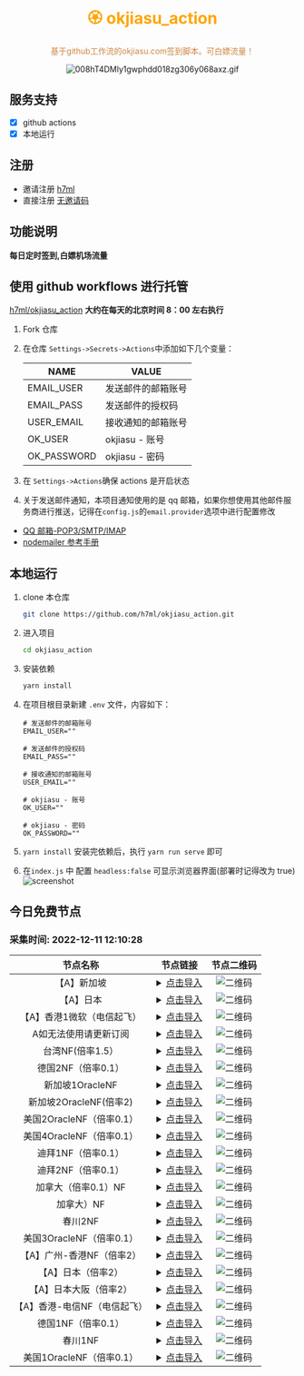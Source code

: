 <h1 align="center" >
<font color=orange>🏵️ okjiasu_action</font>
</h1>

<p align="center">
<font color=Peru>基于github工作流的okjiasu.com签到脚本。可白嫖流量！</font>

</p>

<div align="center">

![008hT4DMly1gwphdd018zg306y068axz.gif](https://p3-passport.byteimg.com/img/user-avatar/82ba4927bd1b67655c30daf0a25d4c16~180x180.awebp)

</div>

## 服务支持

- [x] github actions
- [x] 本地运行

## 注册

- 邀请注册 [h7ml](https://o.okjiasu.com/auth/register?code=AyLB)
- 直接注册 [无邀请码](https://okjiasu.com/auth/register)

## 功能说明

**每日定时签到,白嫖机场流量**

## 使用 github workflows 进行托管

[h7ml/okjiasu_action](https://github.com/h7ml/okjiasu_action.git)
**大约在每天的北京时间 8：00 左右执行**

1. Fork 仓库

2. 在仓库 `Settings->Secrets->Actions`中添加如下几个变量：

   | NAME        | VALUE              |
   | ----------- | ------------------ |
   | EMAIL_USER  | 发送邮件的邮箱账号 |
   | EMAIL_PASS  | 发送邮件的授权码   |
   | USER_EMAIL  | 接收通知的邮箱账号 |
   | OK_USER     | okjiasu - 账号     |
   | OK_PASSWORD | okjiasu - 密码     |

3. 在 `Settings->Actions`确保 actions 是开启状态

4. 关于发送邮件通知，本项目通知使用的是 qq 邮箱，如果你想使用其他邮件服务商进行推送，记得在`config.js`的`email.provider`选项中进行配置修改

- [QQ 邮箱-POP3/SMTP/IMAP](hhttps://service.mail.qq.com/cgi-bin/help?id=28&no=167&subtype=1)
- [nodemailer 参考手册](https://www.npmjs.com/package/nodemailer)

## 本地运行

1. clone 本仓库
   ```bash
   git clone https://github.com/h7ml/okjiasu_action.git
   ```
2. 进入项目

   ```bash
   cd okjiasu_action
   ```

3. 安装依赖

   ```bash
   yarn install
   ```

4. 在项目根目录新建 `.env` 文件，内容如下：

   ```
   # 发送邮件的邮箱账号
   EMAIL_USER=""

   # 发送邮件的授权码
   EMAIL_PASS=""

   # 接收通知的邮箱账号
   USER_EMAIL=""

   # okjiasu - 账号
   OK_USER=""

   # okjiasu - 密码
   OK_PASSWORD=""
   ```

5. `yarn install` 安装完依赖后，执行 `yarn run serve` 即可

6. 在`index.js` 中 配置 `headless:false` 可显示浏览器界面(部署时记得改为 true) ![screenshot](./package/okjiasu/screenshot.gif)
</div>

## 今日免费节点
### 采集时间: 2022-12-11 12:10:28 
| 节点名称 | 节点链接 | 节点二维码 |
| :---: | :---: | :---: |
| 【A】新加坡 | <details><summary><a href="vmess://eyJob3N0IjoiIiwicGF0aCI6IiIsInRscyI6IiIsInZlcmlmeV9jZXJ0Ijp0cnVlLCJhZGQiOiJhZTIuc3VyZmh1Yi5uZXQiLCJwb3J0IjozNzUyMCwiYWlkIjoxLCJuZXQiOiJ0Y3AiLCJoZWFkZXJUeXBlIjoibm9uZSIsInNlcnZpY2VuYW1lIjoiIiwiZW5hYmxlX3h0bHMiOiIiLCJmbG93IjoieHRscy1ycHJ4LWRpcmVjdCIsInZ0eXBlIjoidm1lc3M6Ly8iLCJzbmkiOiIiLCJ2IjoiMiIsInR5cGUiOiJ2bWVzcyIsInBzIjoi6L+q5oucIDIgfE5G77yI5YCN546HMC4x77yJIiwicmVtYXJrIjoi6L+q5oucIDIgfE5G77yI5YCN546HMC4x77yJIiwiaWQiOiJmZmUyNDc1OS1mZDQxLTMzNGMtOTJhNC04OWZjYzQ3ZWY0OTMiLCJjbGFzcyI6MH0=" title="【A】新加坡">点击导入</a></summary>vmess://eyJob3N0IjoiIiwicGF0aCI6IiIsInRscyI6IiIsInZlcmlmeV9jZXJ0Ijp0cnVlLCJhZGQiOiJhZTIuc3VyZmh1Yi5uZXQiLCJwb3J0IjozNzUyMCwiYWlkIjoxLCJuZXQiOiJ0Y3AiLCJoZWFkZXJUeXBlIjoibm9uZSIsInNlcnZpY2VuYW1lIjoiIiwiZW5hYmxlX3h0bHMiOiIiLCJmbG93IjoieHRscy1ycHJ4LWRpcmVjdCIsInZ0eXBlIjoidm1lc3M6Ly8iLCJzbmkiOiIiLCJ2IjoiMiIsInR5cGUiOiJ2bWVzcyIsInBzIjoi6L+q5oucIDIgfE5G77yI5YCN546HMC4x77yJIiwicmVtYXJrIjoi6L+q5oucIDIgfE5G77yI5YCN546HMC4x77yJIiwiaWQiOiJmZmUyNDc1OS1mZDQxLTMzNGMtOTJhNC04OWZjYzQ3ZWY0OTMiLCJjbGFzcyI6MH0=</details> | ![二维码](https://raw.iqiq.io/h7ml/okjiasu_action/main/package/okjiasu/free/2022-12-11/2022-12-11-12-09-38.png) |
| 【A】日本 | <details><summary><a href="vmess://eyJob3N0IjoiIiwicGF0aCI6IiIsInRscyI6IiIsInZlcmlmeV9jZXJ0Ijp0cnVlLCJhZGQiOiJhZTIuc3VyZmh1Yi5uZXQiLCJwb3J0IjozNzUyMCwiYWlkIjoxLCJuZXQiOiJ0Y3AiLCJoZWFkZXJUeXBlIjoibm9uZSIsInNlcnZpY2VuYW1lIjoiIiwiZW5hYmxlX3h0bHMiOiIiLCJmbG93IjoieHRscy1ycHJ4LWRpcmVjdCIsInZ0eXBlIjoidm1lc3M6Ly8iLCJzbmkiOiIiLCJ2IjoiMiIsInR5cGUiOiJ2bWVzcyIsInBzIjoi6L+q5oucIDIgfE5G77yI5YCN546HMC4x77yJIiwicmVtYXJrIjoi6L+q5oucIDIgfE5G77yI5YCN546HMC4x77yJIiwiaWQiOiJmZmUyNDc1OS1mZDQxLTMzNGMtOTJhNC04OWZjYzQ3ZWY0OTMiLCJjbGFzcyI6MH0=" title="【A】日本">点击导入</a></summary>vmess://eyJob3N0IjoiIiwicGF0aCI6IiIsInRscyI6IiIsInZlcmlmeV9jZXJ0Ijp0cnVlLCJhZGQiOiJhZTIuc3VyZmh1Yi5uZXQiLCJwb3J0IjozNzUyMCwiYWlkIjoxLCJuZXQiOiJ0Y3AiLCJoZWFkZXJUeXBlIjoibm9uZSIsInNlcnZpY2VuYW1lIjoiIiwiZW5hYmxlX3h0bHMiOiIiLCJmbG93IjoieHRscy1ycHJ4LWRpcmVjdCIsInZ0eXBlIjoidm1lc3M6Ly8iLCJzbmkiOiIiLCJ2IjoiMiIsInR5cGUiOiJ2bWVzcyIsInBzIjoi6L+q5oucIDIgfE5G77yI5YCN546HMC4x77yJIiwicmVtYXJrIjoi6L+q5oucIDIgfE5G77yI5YCN546HMC4x77yJIiwiaWQiOiJmZmUyNDc1OS1mZDQxLTMzNGMtOTJhNC04OWZjYzQ3ZWY0OTMiLCJjbGFzcyI6MH0=</details> | ![二维码](https://raw.iqiq.io/h7ml/okjiasu_action/main/package/okjiasu/free/2022-12-11/2022-12-11-12-09-39.png) |
| 【A】香港1微软（电信起飞） | <details><summary><a href="vmess://eyJob3N0IjoiIiwicGF0aCI6IiIsInRscyI6IiIsInZlcmlmeV9jZXJ0Ijp0cnVlLCJhZGQiOiJhZTIuc3VyZmh1Yi5uZXQiLCJwb3J0IjozNzUyMCwiYWlkIjoxLCJuZXQiOiJ0Y3AiLCJoZWFkZXJUeXBlIjoibm9uZSIsInNlcnZpY2VuYW1lIjoiIiwiZW5hYmxlX3h0bHMiOiIiLCJmbG93IjoieHRscy1ycHJ4LWRpcmVjdCIsInZ0eXBlIjoidm1lc3M6Ly8iLCJzbmkiOiIiLCJ2IjoiMiIsInR5cGUiOiJ2bWVzcyIsInBzIjoi6L+q5oucIDIgfE5G77yI5YCN546HMC4x77yJIiwicmVtYXJrIjoi6L+q5oucIDIgfE5G77yI5YCN546HMC4x77yJIiwiaWQiOiJmZmUyNDc1OS1mZDQxLTMzNGMtOTJhNC04OWZjYzQ3ZWY0OTMiLCJjbGFzcyI6MH0=" title="【A】香港1微软（电信起飞）">点击导入</a></summary>vmess://eyJob3N0IjoiIiwicGF0aCI6IiIsInRscyI6IiIsInZlcmlmeV9jZXJ0Ijp0cnVlLCJhZGQiOiJhZTIuc3VyZmh1Yi5uZXQiLCJwb3J0IjozNzUyMCwiYWlkIjoxLCJuZXQiOiJ0Y3AiLCJoZWFkZXJUeXBlIjoibm9uZSIsInNlcnZpY2VuYW1lIjoiIiwiZW5hYmxlX3h0bHMiOiIiLCJmbG93IjoieHRscy1ycHJ4LWRpcmVjdCIsInZ0eXBlIjoidm1lc3M6Ly8iLCJzbmkiOiIiLCJ2IjoiMiIsInR5cGUiOiJ2bWVzcyIsInBzIjoi6L+q5oucIDIgfE5G77yI5YCN546HMC4x77yJIiwicmVtYXJrIjoi6L+q5oucIDIgfE5G77yI5YCN546HMC4x77yJIiwiaWQiOiJmZmUyNDc1OS1mZDQxLTMzNGMtOTJhNC04OWZjYzQ3ZWY0OTMiLCJjbGFzcyI6MH0=</details> | ![二维码](https://raw.iqiq.io/h7ml/okjiasu_action/main/package/okjiasu/free/2022-12-11/2022-12-11-12-09-40.png) |
| A如无法使用请更新订阅 | <details><summary><a href="vmess://eyJob3N0IjoiIiwicGF0aCI6IiIsInRscyI6IiIsInZlcmlmeV9jZXJ0Ijp0cnVlLCJhZGQiOiJhZTIuc3VyZmh1Yi5uZXQiLCJwb3J0IjozNzUyMCwiYWlkIjoxLCJuZXQiOiJ0Y3AiLCJoZWFkZXJUeXBlIjoibm9uZSIsInNlcnZpY2VuYW1lIjoiIiwiZW5hYmxlX3h0bHMiOiIiLCJmbG93IjoieHRscy1ycHJ4LWRpcmVjdCIsInZ0eXBlIjoidm1lc3M6Ly8iLCJzbmkiOiIiLCJ2IjoiMiIsInR5cGUiOiJ2bWVzcyIsInBzIjoi6L+q5oucIDIgfE5G77yI5YCN546HMC4x77yJIiwicmVtYXJrIjoi6L+q5oucIDIgfE5G77yI5YCN546HMC4x77yJIiwiaWQiOiJmZmUyNDc1OS1mZDQxLTMzNGMtOTJhNC04OWZjYzQ3ZWY0OTMiLCJjbGFzcyI6MH0=" title="A如无法使用请更新订阅">点击导入</a></summary>vmess://eyJob3N0IjoiIiwicGF0aCI6IiIsInRscyI6IiIsInZlcmlmeV9jZXJ0Ijp0cnVlLCJhZGQiOiJhZTIuc3VyZmh1Yi5uZXQiLCJwb3J0IjozNzUyMCwiYWlkIjoxLCJuZXQiOiJ0Y3AiLCJoZWFkZXJUeXBlIjoibm9uZSIsInNlcnZpY2VuYW1lIjoiIiwiZW5hYmxlX3h0bHMiOiIiLCJmbG93IjoieHRscy1ycHJ4LWRpcmVjdCIsInZ0eXBlIjoidm1lc3M6Ly8iLCJzbmkiOiIiLCJ2IjoiMiIsInR5cGUiOiJ2bWVzcyIsInBzIjoi6L+q5oucIDIgfE5G77yI5YCN546HMC4x77yJIiwicmVtYXJrIjoi6L+q5oucIDIgfE5G77yI5YCN546HMC4x77yJIiwiaWQiOiJmZmUyNDc1OS1mZDQxLTMzNGMtOTJhNC04OWZjYzQ3ZWY0OTMiLCJjbGFzcyI6MH0=</details> | ![二维码](https://raw.iqiq.io/h7ml/okjiasu_action/main/package/okjiasu/free/2022-12-11/2022-12-11-12-09-42.png) |
| 台湾NF(倍率1.5） | <details><summary><a href="vmess://eyJob3N0IjoiIiwicGF0aCI6IiIsInRscyI6IiIsInZlcmlmeV9jZXJ0Ijp0cnVlLCJhZGQiOiJhZTIuc3VyZmh1Yi5uZXQiLCJwb3J0IjozNzUyMCwiYWlkIjoxLCJuZXQiOiJ0Y3AiLCJoZWFkZXJUeXBlIjoibm9uZSIsInNlcnZpY2VuYW1lIjoiIiwiZW5hYmxlX3h0bHMiOiIiLCJmbG93IjoieHRscy1ycHJ4LWRpcmVjdCIsInZ0eXBlIjoidm1lc3M6Ly8iLCJzbmkiOiIiLCJ2IjoiMiIsInR5cGUiOiJ2bWVzcyIsInBzIjoi6L+q5oucIDIgfE5G77yI5YCN546HMC4x77yJIiwicmVtYXJrIjoi6L+q5oucIDIgfE5G77yI5YCN546HMC4x77yJIiwiaWQiOiJmZmUyNDc1OS1mZDQxLTMzNGMtOTJhNC04OWZjYzQ3ZWY0OTMiLCJjbGFzcyI6MH0=" title="台湾NF(倍率1.5）">点击导入</a></summary>vmess://eyJob3N0IjoiIiwicGF0aCI6IiIsInRscyI6IiIsInZlcmlmeV9jZXJ0Ijp0cnVlLCJhZGQiOiJhZTIuc3VyZmh1Yi5uZXQiLCJwb3J0IjozNzUyMCwiYWlkIjoxLCJuZXQiOiJ0Y3AiLCJoZWFkZXJUeXBlIjoibm9uZSIsInNlcnZpY2VuYW1lIjoiIiwiZW5hYmxlX3h0bHMiOiIiLCJmbG93IjoieHRscy1ycHJ4LWRpcmVjdCIsInZ0eXBlIjoidm1lc3M6Ly8iLCJzbmkiOiIiLCJ2IjoiMiIsInR5cGUiOiJ2bWVzcyIsInBzIjoi6L+q5oucIDIgfE5G77yI5YCN546HMC4x77yJIiwicmVtYXJrIjoi6L+q5oucIDIgfE5G77yI5YCN546HMC4x77yJIiwiaWQiOiJmZmUyNDc1OS1mZDQxLTMzNGMtOTJhNC04OWZjYzQ3ZWY0OTMiLCJjbGFzcyI6MH0=</details> | ![二维码](https://raw.iqiq.io/h7ml/okjiasu_action/main/package/okjiasu/free/2022-12-11/2022-12-11-12-09-43.png) |
| 德国2NF（倍率0.1） | <details><summary><a href="vmess://eyJob3N0IjoiIiwicGF0aCI6IiIsInRscyI6IiIsInZlcmlmeV9jZXJ0Ijp0cnVlLCJhZGQiOiJhZTIuc3VyZmh1Yi5uZXQiLCJwb3J0IjozNzUyMCwiYWlkIjoxLCJuZXQiOiJ0Y3AiLCJoZWFkZXJUeXBlIjoibm9uZSIsInNlcnZpY2VuYW1lIjoiIiwiZW5hYmxlX3h0bHMiOiIiLCJmbG93IjoieHRscy1ycHJ4LWRpcmVjdCIsInZ0eXBlIjoidm1lc3M6Ly8iLCJzbmkiOiIiLCJ2IjoiMiIsInR5cGUiOiJ2bWVzcyIsInBzIjoi6L+q5oucIDIgfE5G77yI5YCN546HMC4x77yJIiwicmVtYXJrIjoi6L+q5oucIDIgfE5G77yI5YCN546HMC4x77yJIiwiaWQiOiJmZmUyNDc1OS1mZDQxLTMzNGMtOTJhNC04OWZjYzQ3ZWY0OTMiLCJjbGFzcyI6MH0=" title="德国2NF（倍率0.1）">点击导入</a></summary>vmess://eyJob3N0IjoiIiwicGF0aCI6IiIsInRscyI6IiIsInZlcmlmeV9jZXJ0Ijp0cnVlLCJhZGQiOiJhZTIuc3VyZmh1Yi5uZXQiLCJwb3J0IjozNzUyMCwiYWlkIjoxLCJuZXQiOiJ0Y3AiLCJoZWFkZXJUeXBlIjoibm9uZSIsInNlcnZpY2VuYW1lIjoiIiwiZW5hYmxlX3h0bHMiOiIiLCJmbG93IjoieHRscy1ycHJ4LWRpcmVjdCIsInZ0eXBlIjoidm1lc3M6Ly8iLCJzbmkiOiIiLCJ2IjoiMiIsInR5cGUiOiJ2bWVzcyIsInBzIjoi6L+q5oucIDIgfE5G77yI5YCN546HMC4x77yJIiwicmVtYXJrIjoi6L+q5oucIDIgfE5G77yI5YCN546HMC4x77yJIiwiaWQiOiJmZmUyNDc1OS1mZDQxLTMzNGMtOTJhNC04OWZjYzQ3ZWY0OTMiLCJjbGFzcyI6MH0=</details> | ![二维码](https://raw.iqiq.io/h7ml/okjiasu_action/main/package/okjiasu/free/2022-12-11/2022-12-11-12-09-44.png) |
| 新加坡1OracleNF | <details><summary><a href="vmess://eyJob3N0IjoiIiwicGF0aCI6IiIsInRscyI6IiIsInZlcmlmeV9jZXJ0Ijp0cnVlLCJhZGQiOiJhZTIuc3VyZmh1Yi5uZXQiLCJwb3J0IjozNzUyMCwiYWlkIjoxLCJuZXQiOiJ0Y3AiLCJoZWFkZXJUeXBlIjoibm9uZSIsInNlcnZpY2VuYW1lIjoiIiwiZW5hYmxlX3h0bHMiOiIiLCJmbG93IjoieHRscy1ycHJ4LWRpcmVjdCIsInZ0eXBlIjoidm1lc3M6Ly8iLCJzbmkiOiIiLCJ2IjoiMiIsInR5cGUiOiJ2bWVzcyIsInBzIjoi6L+q5oucIDIgfE5G77yI5YCN546HMC4x77yJIiwicmVtYXJrIjoi6L+q5oucIDIgfE5G77yI5YCN546HMC4x77yJIiwiaWQiOiJmZmUyNDc1OS1mZDQxLTMzNGMtOTJhNC04OWZjYzQ3ZWY0OTMiLCJjbGFzcyI6MH0=" title="新加坡1OracleNF">点击导入</a></summary>vmess://eyJob3N0IjoiIiwicGF0aCI6IiIsInRscyI6IiIsInZlcmlmeV9jZXJ0Ijp0cnVlLCJhZGQiOiJhZTIuc3VyZmh1Yi5uZXQiLCJwb3J0IjozNzUyMCwiYWlkIjoxLCJuZXQiOiJ0Y3AiLCJoZWFkZXJUeXBlIjoibm9uZSIsInNlcnZpY2VuYW1lIjoiIiwiZW5hYmxlX3h0bHMiOiIiLCJmbG93IjoieHRscy1ycHJ4LWRpcmVjdCIsInZ0eXBlIjoidm1lc3M6Ly8iLCJzbmkiOiIiLCJ2IjoiMiIsInR5cGUiOiJ2bWVzcyIsInBzIjoi6L+q5oucIDIgfE5G77yI5YCN546HMC4x77yJIiwicmVtYXJrIjoi6L+q5oucIDIgfE5G77yI5YCN546HMC4x77yJIiwiaWQiOiJmZmUyNDc1OS1mZDQxLTMzNGMtOTJhNC04OWZjYzQ3ZWY0OTMiLCJjbGFzcyI6MH0=</details> | ![二维码](https://raw.iqiq.io/h7ml/okjiasu_action/main/package/okjiasu/free/2022-12-11/2022-12-11-12-09-45.png) |
| 新加坡2OracleNF(倍率2) | <details><summary><a href="vmess://eyJob3N0IjoiIiwicGF0aCI6IiIsInRscyI6IiIsInZlcmlmeV9jZXJ0Ijp0cnVlLCJhZGQiOiJhZTIuc3VyZmh1Yi5uZXQiLCJwb3J0IjozNzUyMCwiYWlkIjoxLCJuZXQiOiJ0Y3AiLCJoZWFkZXJUeXBlIjoibm9uZSIsInNlcnZpY2VuYW1lIjoiIiwiZW5hYmxlX3h0bHMiOiIiLCJmbG93IjoieHRscy1ycHJ4LWRpcmVjdCIsInZ0eXBlIjoidm1lc3M6Ly8iLCJzbmkiOiIiLCJ2IjoiMiIsInR5cGUiOiJ2bWVzcyIsInBzIjoi6L+q5oucIDIgfE5G77yI5YCN546HMC4x77yJIiwicmVtYXJrIjoi6L+q5oucIDIgfE5G77yI5YCN546HMC4x77yJIiwiaWQiOiJmZmUyNDc1OS1mZDQxLTMzNGMtOTJhNC04OWZjYzQ3ZWY0OTMiLCJjbGFzcyI6MH0=" title="新加坡2OracleNF(倍率2)">点击导入</a></summary>vmess://eyJob3N0IjoiIiwicGF0aCI6IiIsInRscyI6IiIsInZlcmlmeV9jZXJ0Ijp0cnVlLCJhZGQiOiJhZTIuc3VyZmh1Yi5uZXQiLCJwb3J0IjozNzUyMCwiYWlkIjoxLCJuZXQiOiJ0Y3AiLCJoZWFkZXJUeXBlIjoibm9uZSIsInNlcnZpY2VuYW1lIjoiIiwiZW5hYmxlX3h0bHMiOiIiLCJmbG93IjoieHRscy1ycHJ4LWRpcmVjdCIsInZ0eXBlIjoidm1lc3M6Ly8iLCJzbmkiOiIiLCJ2IjoiMiIsInR5cGUiOiJ2bWVzcyIsInBzIjoi6L+q5oucIDIgfE5G77yI5YCN546HMC4x77yJIiwicmVtYXJrIjoi6L+q5oucIDIgfE5G77yI5YCN546HMC4x77yJIiwiaWQiOiJmZmUyNDc1OS1mZDQxLTMzNGMtOTJhNC04OWZjYzQ3ZWY0OTMiLCJjbGFzcyI6MH0=</details> | ![二维码](https://raw.iqiq.io/h7ml/okjiasu_action/main/package/okjiasu/free/2022-12-11/2022-12-11-12-09-47.png) |
| 美国2OracleNF（倍率0.1） | <details><summary><a href="vmess://eyJob3N0IjoiIiwicGF0aCI6IiIsInRscyI6IiIsInZlcmlmeV9jZXJ0Ijp0cnVlLCJhZGQiOiJhZTIuc3VyZmh1Yi5uZXQiLCJwb3J0IjozNzUyMCwiYWlkIjoxLCJuZXQiOiJ0Y3AiLCJoZWFkZXJUeXBlIjoibm9uZSIsInNlcnZpY2VuYW1lIjoiIiwiZW5hYmxlX3h0bHMiOiIiLCJmbG93IjoieHRscy1ycHJ4LWRpcmVjdCIsInZ0eXBlIjoidm1lc3M6Ly8iLCJzbmkiOiIiLCJ2IjoiMiIsInR5cGUiOiJ2bWVzcyIsInBzIjoi6L+q5oucIDIgfE5G77yI5YCN546HMC4x77yJIiwicmVtYXJrIjoi6L+q5oucIDIgfE5G77yI5YCN546HMC4x77yJIiwiaWQiOiJmZmUyNDc1OS1mZDQxLTMzNGMtOTJhNC04OWZjYzQ3ZWY0OTMiLCJjbGFzcyI6MH0=" title="美国2OracleNF（倍率0.1）">点击导入</a></summary>vmess://eyJob3N0IjoiIiwicGF0aCI6IiIsInRscyI6IiIsInZlcmlmeV9jZXJ0Ijp0cnVlLCJhZGQiOiJhZTIuc3VyZmh1Yi5uZXQiLCJwb3J0IjozNzUyMCwiYWlkIjoxLCJuZXQiOiJ0Y3AiLCJoZWFkZXJUeXBlIjoibm9uZSIsInNlcnZpY2VuYW1lIjoiIiwiZW5hYmxlX3h0bHMiOiIiLCJmbG93IjoieHRscy1ycHJ4LWRpcmVjdCIsInZ0eXBlIjoidm1lc3M6Ly8iLCJzbmkiOiIiLCJ2IjoiMiIsInR5cGUiOiJ2bWVzcyIsInBzIjoi6L+q5oucIDIgfE5G77yI5YCN546HMC4x77yJIiwicmVtYXJrIjoi6L+q5oucIDIgfE5G77yI5YCN546HMC4x77yJIiwiaWQiOiJmZmUyNDc1OS1mZDQxLTMzNGMtOTJhNC04OWZjYzQ3ZWY0OTMiLCJjbGFzcyI6MH0=</details> | ![二维码](https://raw.iqiq.io/h7ml/okjiasu_action/main/package/okjiasu/free/2022-12-11/2022-12-11-12-09-48.png) |
| 美国4OracleNF（倍率0.1） | <details><summary><a href="vmess://eyJob3N0IjoiIiwicGF0aCI6IiIsInRscyI6IiIsInZlcmlmeV9jZXJ0Ijp0cnVlLCJhZGQiOiJhZTIuc3VyZmh1Yi5uZXQiLCJwb3J0IjozNzUyMCwiYWlkIjoxLCJuZXQiOiJ0Y3AiLCJoZWFkZXJUeXBlIjoibm9uZSIsInNlcnZpY2VuYW1lIjoiIiwiZW5hYmxlX3h0bHMiOiIiLCJmbG93IjoieHRscy1ycHJ4LWRpcmVjdCIsInZ0eXBlIjoidm1lc3M6Ly8iLCJzbmkiOiIiLCJ2IjoiMiIsInR5cGUiOiJ2bWVzcyIsInBzIjoi6L+q5oucIDIgfE5G77yI5YCN546HMC4x77yJIiwicmVtYXJrIjoi6L+q5oucIDIgfE5G77yI5YCN546HMC4x77yJIiwiaWQiOiJmZmUyNDc1OS1mZDQxLTMzNGMtOTJhNC04OWZjYzQ3ZWY0OTMiLCJjbGFzcyI6MH0=" title="美国4OracleNF（倍率0.1）">点击导入</a></summary>vmess://eyJob3N0IjoiIiwicGF0aCI6IiIsInRscyI6IiIsInZlcmlmeV9jZXJ0Ijp0cnVlLCJhZGQiOiJhZTIuc3VyZmh1Yi5uZXQiLCJwb3J0IjozNzUyMCwiYWlkIjoxLCJuZXQiOiJ0Y3AiLCJoZWFkZXJUeXBlIjoibm9uZSIsInNlcnZpY2VuYW1lIjoiIiwiZW5hYmxlX3h0bHMiOiIiLCJmbG93IjoieHRscy1ycHJ4LWRpcmVjdCIsInZ0eXBlIjoidm1lc3M6Ly8iLCJzbmkiOiIiLCJ2IjoiMiIsInR5cGUiOiJ2bWVzcyIsInBzIjoi6L+q5oucIDIgfE5G77yI5YCN546HMC4x77yJIiwicmVtYXJrIjoi6L+q5oucIDIgfE5G77yI5YCN546HMC4x77yJIiwiaWQiOiJmZmUyNDc1OS1mZDQxLTMzNGMtOTJhNC04OWZjYzQ3ZWY0OTMiLCJjbGFzcyI6MH0=</details> | ![二维码](https://raw.iqiq.io/h7ml/okjiasu_action/main/package/okjiasu/free/2022-12-11/2022-12-11-12-09-49.png) |
| 迪拜1NF（倍率0.1） | <details><summary><a href="vmess://eyJob3N0IjoiIiwicGF0aCI6IiIsInRscyI6IiIsInZlcmlmeV9jZXJ0Ijp0cnVlLCJhZGQiOiJhZTIuc3VyZmh1Yi5uZXQiLCJwb3J0IjozNzUyMCwiYWlkIjoxLCJuZXQiOiJ0Y3AiLCJoZWFkZXJUeXBlIjoibm9uZSIsInNlcnZpY2VuYW1lIjoiIiwiZW5hYmxlX3h0bHMiOiIiLCJmbG93IjoieHRscy1ycHJ4LWRpcmVjdCIsInZ0eXBlIjoidm1lc3M6Ly8iLCJzbmkiOiIiLCJ2IjoiMiIsInR5cGUiOiJ2bWVzcyIsInBzIjoi6L+q5oucIDIgfE5G77yI5YCN546HMC4x77yJIiwicmVtYXJrIjoi6L+q5oucIDIgfE5G77yI5YCN546HMC4x77yJIiwiaWQiOiJmZmUyNDc1OS1mZDQxLTMzNGMtOTJhNC04OWZjYzQ3ZWY0OTMiLCJjbGFzcyI6MH0=" title="迪拜1NF（倍率0.1）">点击导入</a></summary>vmess://eyJob3N0IjoiIiwicGF0aCI6IiIsInRscyI6IiIsInZlcmlmeV9jZXJ0Ijp0cnVlLCJhZGQiOiJhZTIuc3VyZmh1Yi5uZXQiLCJwb3J0IjozNzUyMCwiYWlkIjoxLCJuZXQiOiJ0Y3AiLCJoZWFkZXJUeXBlIjoibm9uZSIsInNlcnZpY2VuYW1lIjoiIiwiZW5hYmxlX3h0bHMiOiIiLCJmbG93IjoieHRscy1ycHJ4LWRpcmVjdCIsInZ0eXBlIjoidm1lc3M6Ly8iLCJzbmkiOiIiLCJ2IjoiMiIsInR5cGUiOiJ2bWVzcyIsInBzIjoi6L+q5oucIDIgfE5G77yI5YCN546HMC4x77yJIiwicmVtYXJrIjoi6L+q5oucIDIgfE5G77yI5YCN546HMC4x77yJIiwiaWQiOiJmZmUyNDc1OS1mZDQxLTMzNGMtOTJhNC04OWZjYzQ3ZWY0OTMiLCJjbGFzcyI6MH0=</details> | ![二维码](https://raw.iqiq.io/h7ml/okjiasu_action/main/package/okjiasu/free/2022-12-11/2022-12-11-12-09-50.png) |
| 迪拜2NF（倍率0.1） | <details><summary><a href="vmess://eyJob3N0IjoiIiwicGF0aCI6IiIsInRscyI6IiIsInZlcmlmeV9jZXJ0Ijp0cnVlLCJhZGQiOiJhZTIuc3VyZmh1Yi5uZXQiLCJwb3J0IjozNzUyMCwiYWlkIjoxLCJuZXQiOiJ0Y3AiLCJoZWFkZXJUeXBlIjoibm9uZSIsInNlcnZpY2VuYW1lIjoiIiwiZW5hYmxlX3h0bHMiOiIiLCJmbG93IjoieHRscy1ycHJ4LWRpcmVjdCIsInZ0eXBlIjoidm1lc3M6Ly8iLCJzbmkiOiIiLCJ2IjoiMiIsInR5cGUiOiJ2bWVzcyIsInBzIjoi6L+q5oucIDIgfE5G77yI5YCN546HMC4x77yJIiwicmVtYXJrIjoi6L+q5oucIDIgfE5G77yI5YCN546HMC4x77yJIiwiaWQiOiJmZmUyNDc1OS1mZDQxLTMzNGMtOTJhNC04OWZjYzQ3ZWY0OTMiLCJjbGFzcyI6MH0=" title="迪拜2NF（倍率0.1）">点击导入</a></summary>vmess://eyJob3N0IjoiIiwicGF0aCI6IiIsInRscyI6IiIsInZlcmlmeV9jZXJ0Ijp0cnVlLCJhZGQiOiJhZTIuc3VyZmh1Yi5uZXQiLCJwb3J0IjozNzUyMCwiYWlkIjoxLCJuZXQiOiJ0Y3AiLCJoZWFkZXJUeXBlIjoibm9uZSIsInNlcnZpY2VuYW1lIjoiIiwiZW5hYmxlX3h0bHMiOiIiLCJmbG93IjoieHRscy1ycHJ4LWRpcmVjdCIsInZ0eXBlIjoidm1lc3M6Ly8iLCJzbmkiOiIiLCJ2IjoiMiIsInR5cGUiOiJ2bWVzcyIsInBzIjoi6L+q5oucIDIgfE5G77yI5YCN546HMC4x77yJIiwicmVtYXJrIjoi6L+q5oucIDIgfE5G77yI5YCN546HMC4x77yJIiwiaWQiOiJmZmUyNDc1OS1mZDQxLTMzNGMtOTJhNC04OWZjYzQ3ZWY0OTMiLCJjbGFzcyI6MH0=</details> | ![二维码](https://raw.iqiq.io/h7ml/okjiasu_action/main/package/okjiasu/free/2022-12-11/2022-12-11-12-09-51.png) |
| 加拿大（倍率0.1）NF | <details><summary><a href="vmess://eyJob3N0IjoiIiwicGF0aCI6IiIsInRscyI6IiIsInZlcmlmeV9jZXJ0Ijp0cnVlLCJhZGQiOiJhZTIuc3VyZmh1Yi5uZXQiLCJwb3J0IjozNzUyMCwiYWlkIjoxLCJuZXQiOiJ0Y3AiLCJoZWFkZXJUeXBlIjoibm9uZSIsInNlcnZpY2VuYW1lIjoiIiwiZW5hYmxlX3h0bHMiOiIiLCJmbG93IjoieHRscy1ycHJ4LWRpcmVjdCIsInZ0eXBlIjoidm1lc3M6Ly8iLCJzbmkiOiIiLCJ2IjoiMiIsInR5cGUiOiJ2bWVzcyIsInBzIjoi6L+q5oucIDIgfE5G77yI5YCN546HMC4x77yJIiwicmVtYXJrIjoi6L+q5oucIDIgfE5G77yI5YCN546HMC4x77yJIiwiaWQiOiJmZmUyNDc1OS1mZDQxLTMzNGMtOTJhNC04OWZjYzQ3ZWY0OTMiLCJjbGFzcyI6MH0=" title="加拿大（倍率0.1）NF">点击导入</a></summary>vmess://eyJob3N0IjoiIiwicGF0aCI6IiIsInRscyI6IiIsInZlcmlmeV9jZXJ0Ijp0cnVlLCJhZGQiOiJhZTIuc3VyZmh1Yi5uZXQiLCJwb3J0IjozNzUyMCwiYWlkIjoxLCJuZXQiOiJ0Y3AiLCJoZWFkZXJUeXBlIjoibm9uZSIsInNlcnZpY2VuYW1lIjoiIiwiZW5hYmxlX3h0bHMiOiIiLCJmbG93IjoieHRscy1ycHJ4LWRpcmVjdCIsInZ0eXBlIjoidm1lc3M6Ly8iLCJzbmkiOiIiLCJ2IjoiMiIsInR5cGUiOiJ2bWVzcyIsInBzIjoi6L+q5oucIDIgfE5G77yI5YCN546HMC4x77yJIiwicmVtYXJrIjoi6L+q5oucIDIgfE5G77yI5YCN546HMC4x77yJIiwiaWQiOiJmZmUyNDc1OS1mZDQxLTMzNGMtOTJhNC04OWZjYzQ3ZWY0OTMiLCJjbGFzcyI6MH0=</details> | ![二维码](https://raw.iqiq.io/h7ml/okjiasu_action/main/package/okjiasu/free/2022-12-11/2022-12-11-12-09-52.png) |
| 加拿大）NF | <details><summary><a href="vmess://eyJob3N0IjoiIiwicGF0aCI6IiIsInRscyI6IiIsInZlcmlmeV9jZXJ0Ijp0cnVlLCJhZGQiOiJhZTIuc3VyZmh1Yi5uZXQiLCJwb3J0IjozNzUyMCwiYWlkIjoxLCJuZXQiOiJ0Y3AiLCJoZWFkZXJUeXBlIjoibm9uZSIsInNlcnZpY2VuYW1lIjoiIiwiZW5hYmxlX3h0bHMiOiIiLCJmbG93IjoieHRscy1ycHJ4LWRpcmVjdCIsInZ0eXBlIjoidm1lc3M6Ly8iLCJzbmkiOiIiLCJ2IjoiMiIsInR5cGUiOiJ2bWVzcyIsInBzIjoi6L+q5oucIDIgfE5G77yI5YCN546HMC4x77yJIiwicmVtYXJrIjoi6L+q5oucIDIgfE5G77yI5YCN546HMC4x77yJIiwiaWQiOiJmZmUyNDc1OS1mZDQxLTMzNGMtOTJhNC04OWZjYzQ3ZWY0OTMiLCJjbGFzcyI6MH0=" title="加拿大）NF">点击导入</a></summary>vmess://eyJob3N0IjoiIiwicGF0aCI6IiIsInRscyI6IiIsInZlcmlmeV9jZXJ0Ijp0cnVlLCJhZGQiOiJhZTIuc3VyZmh1Yi5uZXQiLCJwb3J0IjozNzUyMCwiYWlkIjoxLCJuZXQiOiJ0Y3AiLCJoZWFkZXJUeXBlIjoibm9uZSIsInNlcnZpY2VuYW1lIjoiIiwiZW5hYmxlX3h0bHMiOiIiLCJmbG93IjoieHRscy1ycHJ4LWRpcmVjdCIsInZ0eXBlIjoidm1lc3M6Ly8iLCJzbmkiOiIiLCJ2IjoiMiIsInR5cGUiOiJ2bWVzcyIsInBzIjoi6L+q5oucIDIgfE5G77yI5YCN546HMC4x77yJIiwicmVtYXJrIjoi6L+q5oucIDIgfE5G77yI5YCN546HMC4x77yJIiwiaWQiOiJmZmUyNDc1OS1mZDQxLTMzNGMtOTJhNC04OWZjYzQ3ZWY0OTMiLCJjbGFzcyI6MH0=</details> | ![二维码](https://raw.iqiq.io/h7ml/okjiasu_action/main/package/okjiasu/free/2022-12-11/2022-12-11-12-09-54.png) |
| 春川2NF | <details><summary><a href="vmess://eyJob3N0IjoiIiwicGF0aCI6IiIsInRscyI6IiIsInZlcmlmeV9jZXJ0Ijp0cnVlLCJhZGQiOiJhZTIuc3VyZmh1Yi5uZXQiLCJwb3J0IjozNzUyMCwiYWlkIjoxLCJuZXQiOiJ0Y3AiLCJoZWFkZXJUeXBlIjoibm9uZSIsInNlcnZpY2VuYW1lIjoiIiwiZW5hYmxlX3h0bHMiOiIiLCJmbG93IjoieHRscy1ycHJ4LWRpcmVjdCIsInZ0eXBlIjoidm1lc3M6Ly8iLCJzbmkiOiIiLCJ2IjoiMiIsInR5cGUiOiJ2bWVzcyIsInBzIjoi6L+q5oucIDIgfE5G77yI5YCN546HMC4x77yJIiwicmVtYXJrIjoi6L+q5oucIDIgfE5G77yI5YCN546HMC4x77yJIiwiaWQiOiJmZmUyNDc1OS1mZDQxLTMzNGMtOTJhNC04OWZjYzQ3ZWY0OTMiLCJjbGFzcyI6MH0=" title="春川2NF">点击导入</a></summary>vmess://eyJob3N0IjoiIiwicGF0aCI6IiIsInRscyI6IiIsInZlcmlmeV9jZXJ0Ijp0cnVlLCJhZGQiOiJhZTIuc3VyZmh1Yi5uZXQiLCJwb3J0IjozNzUyMCwiYWlkIjoxLCJuZXQiOiJ0Y3AiLCJoZWFkZXJUeXBlIjoibm9uZSIsInNlcnZpY2VuYW1lIjoiIiwiZW5hYmxlX3h0bHMiOiIiLCJmbG93IjoieHRscy1ycHJ4LWRpcmVjdCIsInZ0eXBlIjoidm1lc3M6Ly8iLCJzbmkiOiIiLCJ2IjoiMiIsInR5cGUiOiJ2bWVzcyIsInBzIjoi6L+q5oucIDIgfE5G77yI5YCN546HMC4x77yJIiwicmVtYXJrIjoi6L+q5oucIDIgfE5G77yI5YCN546HMC4x77yJIiwiaWQiOiJmZmUyNDc1OS1mZDQxLTMzNGMtOTJhNC04OWZjYzQ3ZWY0OTMiLCJjbGFzcyI6MH0=</details> | ![二维码](https://raw.iqiq.io/h7ml/okjiasu_action/main/package/okjiasu/free/2022-12-11/2022-12-11-12-09-55.png) |
| 美国3OracleNF（倍率0.1） | <details><summary><a href="vmess://eyJob3N0IjoiIiwicGF0aCI6IiIsInRscyI6IiIsInZlcmlmeV9jZXJ0Ijp0cnVlLCJhZGQiOiJhZTIuc3VyZmh1Yi5uZXQiLCJwb3J0IjozNzUyMCwiYWlkIjoxLCJuZXQiOiJ0Y3AiLCJoZWFkZXJUeXBlIjoibm9uZSIsInNlcnZpY2VuYW1lIjoiIiwiZW5hYmxlX3h0bHMiOiIiLCJmbG93IjoieHRscy1ycHJ4LWRpcmVjdCIsInZ0eXBlIjoidm1lc3M6Ly8iLCJzbmkiOiIiLCJ2IjoiMiIsInR5cGUiOiJ2bWVzcyIsInBzIjoi6L+q5oucIDIgfE5G77yI5YCN546HMC4x77yJIiwicmVtYXJrIjoi6L+q5oucIDIgfE5G77yI5YCN546HMC4x77yJIiwiaWQiOiJmZmUyNDc1OS1mZDQxLTMzNGMtOTJhNC04OWZjYzQ3ZWY0OTMiLCJjbGFzcyI6MH0=" title="美国3OracleNF（倍率0.1）">点击导入</a></summary>vmess://eyJob3N0IjoiIiwicGF0aCI6IiIsInRscyI6IiIsInZlcmlmeV9jZXJ0Ijp0cnVlLCJhZGQiOiJhZTIuc3VyZmh1Yi5uZXQiLCJwb3J0IjozNzUyMCwiYWlkIjoxLCJuZXQiOiJ0Y3AiLCJoZWFkZXJUeXBlIjoibm9uZSIsInNlcnZpY2VuYW1lIjoiIiwiZW5hYmxlX3h0bHMiOiIiLCJmbG93IjoieHRscy1ycHJ4LWRpcmVjdCIsInZ0eXBlIjoidm1lc3M6Ly8iLCJzbmkiOiIiLCJ2IjoiMiIsInR5cGUiOiJ2bWVzcyIsInBzIjoi6L+q5oucIDIgfE5G77yI5YCN546HMC4x77yJIiwicmVtYXJrIjoi6L+q5oucIDIgfE5G77yI5YCN546HMC4x77yJIiwiaWQiOiJmZmUyNDc1OS1mZDQxLTMzNGMtOTJhNC04OWZjYzQ3ZWY0OTMiLCJjbGFzcyI6MH0=</details> | ![二维码](https://raw.iqiq.io/h7ml/okjiasu_action/main/package/okjiasu/free/2022-12-11/2022-12-11-12-09-56.png) |
| 【A】广州-香港NF（倍率2） | <details><summary><a href="vmess://eyJob3N0IjoiIiwicGF0aCI6IiIsInRscyI6IiIsInZlcmlmeV9jZXJ0Ijp0cnVlLCJhZGQiOiJhZTIuc3VyZmh1Yi5uZXQiLCJwb3J0IjozNzUyMCwiYWlkIjoxLCJuZXQiOiJ0Y3AiLCJoZWFkZXJUeXBlIjoibm9uZSIsInNlcnZpY2VuYW1lIjoiIiwiZW5hYmxlX3h0bHMiOiIiLCJmbG93IjoieHRscy1ycHJ4LWRpcmVjdCIsInZ0eXBlIjoidm1lc3M6Ly8iLCJzbmkiOiIiLCJ2IjoiMiIsInR5cGUiOiJ2bWVzcyIsInBzIjoi6L+q5oucIDIgfE5G77yI5YCN546HMC4x77yJIiwicmVtYXJrIjoi6L+q5oucIDIgfE5G77yI5YCN546HMC4x77yJIiwiaWQiOiJmZmUyNDc1OS1mZDQxLTMzNGMtOTJhNC04OWZjYzQ3ZWY0OTMiLCJjbGFzcyI6MH0=" title="【A】广州-香港NF（倍率2）">点击导入</a></summary>vmess://eyJob3N0IjoiIiwicGF0aCI6IiIsInRscyI6IiIsInZlcmlmeV9jZXJ0Ijp0cnVlLCJhZGQiOiJhZTIuc3VyZmh1Yi5uZXQiLCJwb3J0IjozNzUyMCwiYWlkIjoxLCJuZXQiOiJ0Y3AiLCJoZWFkZXJUeXBlIjoibm9uZSIsInNlcnZpY2VuYW1lIjoiIiwiZW5hYmxlX3h0bHMiOiIiLCJmbG93IjoieHRscy1ycHJ4LWRpcmVjdCIsInZ0eXBlIjoidm1lc3M6Ly8iLCJzbmkiOiIiLCJ2IjoiMiIsInR5cGUiOiJ2bWVzcyIsInBzIjoi6L+q5oucIDIgfE5G77yI5YCN546HMC4x77yJIiwicmVtYXJrIjoi6L+q5oucIDIgfE5G77yI5YCN546HMC4x77yJIiwiaWQiOiJmZmUyNDc1OS1mZDQxLTMzNGMtOTJhNC04OWZjYzQ3ZWY0OTMiLCJjbGFzcyI6MH0=</details> | ![二维码](https://raw.iqiq.io/h7ml/okjiasu_action/main/package/okjiasu/free/2022-12-11/2022-12-11-12-09-57.png) |
| 【A】日本（倍率2） | <details><summary><a href="vmess://eyJob3N0IjoiIiwicGF0aCI6IiIsInRscyI6IiIsInZlcmlmeV9jZXJ0Ijp0cnVlLCJhZGQiOiJhZTIuc3VyZmh1Yi5uZXQiLCJwb3J0IjozNzUyMCwiYWlkIjoxLCJuZXQiOiJ0Y3AiLCJoZWFkZXJUeXBlIjoibm9uZSIsInNlcnZpY2VuYW1lIjoiIiwiZW5hYmxlX3h0bHMiOiIiLCJmbG93IjoieHRscy1ycHJ4LWRpcmVjdCIsInZ0eXBlIjoidm1lc3M6Ly8iLCJzbmkiOiIiLCJ2IjoiMiIsInR5cGUiOiJ2bWVzcyIsInBzIjoi6L+q5oucIDIgfE5G77yI5YCN546HMC4x77yJIiwicmVtYXJrIjoi6L+q5oucIDIgfE5G77yI5YCN546HMC4x77yJIiwiaWQiOiJmZmUyNDc1OS1mZDQxLTMzNGMtOTJhNC04OWZjYzQ3ZWY0OTMiLCJjbGFzcyI6MH0=" title="【A】日本（倍率2）">点击导入</a></summary>vmess://eyJob3N0IjoiIiwicGF0aCI6IiIsInRscyI6IiIsInZlcmlmeV9jZXJ0Ijp0cnVlLCJhZGQiOiJhZTIuc3VyZmh1Yi5uZXQiLCJwb3J0IjozNzUyMCwiYWlkIjoxLCJuZXQiOiJ0Y3AiLCJoZWFkZXJUeXBlIjoibm9uZSIsInNlcnZpY2VuYW1lIjoiIiwiZW5hYmxlX3h0bHMiOiIiLCJmbG93IjoieHRscy1ycHJ4LWRpcmVjdCIsInZ0eXBlIjoidm1lc3M6Ly8iLCJzbmkiOiIiLCJ2IjoiMiIsInR5cGUiOiJ2bWVzcyIsInBzIjoi6L+q5oucIDIgfE5G77yI5YCN546HMC4x77yJIiwicmVtYXJrIjoi6L+q5oucIDIgfE5G77yI5YCN546HMC4x77yJIiwiaWQiOiJmZmUyNDc1OS1mZDQxLTMzNGMtOTJhNC04OWZjYzQ3ZWY0OTMiLCJjbGFzcyI6MH0=</details> | ![二维码](https://raw.iqiq.io/h7ml/okjiasu_action/main/package/okjiasu/free/2022-12-11/2022-12-11-12-09-58.png) |
| 【A】日本大阪（倍率2） | <details><summary><a href="vmess://eyJob3N0IjoiIiwicGF0aCI6IiIsInRscyI6IiIsInZlcmlmeV9jZXJ0Ijp0cnVlLCJhZGQiOiJhZTIuc3VyZmh1Yi5uZXQiLCJwb3J0IjozNzUyMCwiYWlkIjoxLCJuZXQiOiJ0Y3AiLCJoZWFkZXJUeXBlIjoibm9uZSIsInNlcnZpY2VuYW1lIjoiIiwiZW5hYmxlX3h0bHMiOiIiLCJmbG93IjoieHRscy1ycHJ4LWRpcmVjdCIsInZ0eXBlIjoidm1lc3M6Ly8iLCJzbmkiOiIiLCJ2IjoiMiIsInR5cGUiOiJ2bWVzcyIsInBzIjoi6L+q5oucIDIgfE5G77yI5YCN546HMC4x77yJIiwicmVtYXJrIjoi6L+q5oucIDIgfE5G77yI5YCN546HMC4x77yJIiwiaWQiOiJmZmUyNDc1OS1mZDQxLTMzNGMtOTJhNC04OWZjYzQ3ZWY0OTMiLCJjbGFzcyI6MH0=" title="【A】日本大阪（倍率2）">点击导入</a></summary>vmess://eyJob3N0IjoiIiwicGF0aCI6IiIsInRscyI6IiIsInZlcmlmeV9jZXJ0Ijp0cnVlLCJhZGQiOiJhZTIuc3VyZmh1Yi5uZXQiLCJwb3J0IjozNzUyMCwiYWlkIjoxLCJuZXQiOiJ0Y3AiLCJoZWFkZXJUeXBlIjoibm9uZSIsInNlcnZpY2VuYW1lIjoiIiwiZW5hYmxlX3h0bHMiOiIiLCJmbG93IjoieHRscy1ycHJ4LWRpcmVjdCIsInZ0eXBlIjoidm1lc3M6Ly8iLCJzbmkiOiIiLCJ2IjoiMiIsInR5cGUiOiJ2bWVzcyIsInBzIjoi6L+q5oucIDIgfE5G77yI5YCN546HMC4x77yJIiwicmVtYXJrIjoi6L+q5oucIDIgfE5G77yI5YCN546HMC4x77yJIiwiaWQiOiJmZmUyNDc1OS1mZDQxLTMzNGMtOTJhNC04OWZjYzQ3ZWY0OTMiLCJjbGFzcyI6MH0=</details> | ![二维码](https://raw.iqiq.io/h7ml/okjiasu_action/main/package/okjiasu/free/2022-12-11/2022-12-11-12-10-00.png) |
| 【A】香港-电信NF（电信起飞） | <details><summary><a href="vmess://eyJob3N0IjoiIiwicGF0aCI6IiIsInRscyI6IiIsInZlcmlmeV9jZXJ0Ijp0cnVlLCJhZGQiOiJhZTIuc3VyZmh1Yi5uZXQiLCJwb3J0IjozNzUyMCwiYWlkIjoxLCJuZXQiOiJ0Y3AiLCJoZWFkZXJUeXBlIjoibm9uZSIsInNlcnZpY2VuYW1lIjoiIiwiZW5hYmxlX3h0bHMiOiIiLCJmbG93IjoieHRscy1ycHJ4LWRpcmVjdCIsInZ0eXBlIjoidm1lc3M6Ly8iLCJzbmkiOiIiLCJ2IjoiMiIsInR5cGUiOiJ2bWVzcyIsInBzIjoi6L+q5oucIDIgfE5G77yI5YCN546HMC4x77yJIiwicmVtYXJrIjoi6L+q5oucIDIgfE5G77yI5YCN546HMC4x77yJIiwiaWQiOiJmZmUyNDc1OS1mZDQxLTMzNGMtOTJhNC04OWZjYzQ3ZWY0OTMiLCJjbGFzcyI6MH0=" title="【A】香港-电信NF（电信起飞）">点击导入</a></summary>vmess://eyJob3N0IjoiIiwicGF0aCI6IiIsInRscyI6IiIsInZlcmlmeV9jZXJ0Ijp0cnVlLCJhZGQiOiJhZTIuc3VyZmh1Yi5uZXQiLCJwb3J0IjozNzUyMCwiYWlkIjoxLCJuZXQiOiJ0Y3AiLCJoZWFkZXJUeXBlIjoibm9uZSIsInNlcnZpY2VuYW1lIjoiIiwiZW5hYmxlX3h0bHMiOiIiLCJmbG93IjoieHRscy1ycHJ4LWRpcmVjdCIsInZ0eXBlIjoidm1lc3M6Ly8iLCJzbmkiOiIiLCJ2IjoiMiIsInR5cGUiOiJ2bWVzcyIsInBzIjoi6L+q5oucIDIgfE5G77yI5YCN546HMC4x77yJIiwicmVtYXJrIjoi6L+q5oucIDIgfE5G77yI5YCN546HMC4x77yJIiwiaWQiOiJmZmUyNDc1OS1mZDQxLTMzNGMtOTJhNC04OWZjYzQ3ZWY0OTMiLCJjbGFzcyI6MH0=</details> | ![二维码](https://raw.iqiq.io/h7ml/okjiasu_action/main/package/okjiasu/free/2022-12-11/2022-12-11-12-10-01.png) |
| 德国1NF（倍率0.1） | <details><summary><a href="vmess://eyJob3N0IjoiIiwicGF0aCI6IiIsInRscyI6IiIsInZlcmlmeV9jZXJ0Ijp0cnVlLCJhZGQiOiJhZTIuc3VyZmh1Yi5uZXQiLCJwb3J0IjozNzUyMCwiYWlkIjoxLCJuZXQiOiJ0Y3AiLCJoZWFkZXJUeXBlIjoibm9uZSIsInNlcnZpY2VuYW1lIjoiIiwiZW5hYmxlX3h0bHMiOiIiLCJmbG93IjoieHRscy1ycHJ4LWRpcmVjdCIsInZ0eXBlIjoidm1lc3M6Ly8iLCJzbmkiOiIiLCJ2IjoiMiIsInR5cGUiOiJ2bWVzcyIsInBzIjoi6L+q5oucIDIgfE5G77yI5YCN546HMC4x77yJIiwicmVtYXJrIjoi6L+q5oucIDIgfE5G77yI5YCN546HMC4x77yJIiwiaWQiOiJmZmUyNDc1OS1mZDQxLTMzNGMtOTJhNC04OWZjYzQ3ZWY0OTMiLCJjbGFzcyI6MH0=" title="德国1NF（倍率0.1）">点击导入</a></summary>vmess://eyJob3N0IjoiIiwicGF0aCI6IiIsInRscyI6IiIsInZlcmlmeV9jZXJ0Ijp0cnVlLCJhZGQiOiJhZTIuc3VyZmh1Yi5uZXQiLCJwb3J0IjozNzUyMCwiYWlkIjoxLCJuZXQiOiJ0Y3AiLCJoZWFkZXJUeXBlIjoibm9uZSIsInNlcnZpY2VuYW1lIjoiIiwiZW5hYmxlX3h0bHMiOiIiLCJmbG93IjoieHRscy1ycHJ4LWRpcmVjdCIsInZ0eXBlIjoidm1lc3M6Ly8iLCJzbmkiOiIiLCJ2IjoiMiIsInR5cGUiOiJ2bWVzcyIsInBzIjoi6L+q5oucIDIgfE5G77yI5YCN546HMC4x77yJIiwicmVtYXJrIjoi6L+q5oucIDIgfE5G77yI5YCN546HMC4x77yJIiwiaWQiOiJmZmUyNDc1OS1mZDQxLTMzNGMtOTJhNC04OWZjYzQ3ZWY0OTMiLCJjbGFzcyI6MH0=</details> | ![二维码](https://raw.iqiq.io/h7ml/okjiasu_action/main/package/okjiasu/free/2022-12-11/2022-12-11-12-10-02.png) |
| 春川1NF | <details><summary><a href="vmess://eyJob3N0IjoiIiwicGF0aCI6IiIsInRscyI6IiIsInZlcmlmeV9jZXJ0Ijp0cnVlLCJhZGQiOiJhZTIuc3VyZmh1Yi5uZXQiLCJwb3J0IjozNzUyMCwiYWlkIjoxLCJuZXQiOiJ0Y3AiLCJoZWFkZXJUeXBlIjoibm9uZSIsInNlcnZpY2VuYW1lIjoiIiwiZW5hYmxlX3h0bHMiOiIiLCJmbG93IjoieHRscy1ycHJ4LWRpcmVjdCIsInZ0eXBlIjoidm1lc3M6Ly8iLCJzbmkiOiIiLCJ2IjoiMiIsInR5cGUiOiJ2bWVzcyIsInBzIjoi6L+q5oucIDIgfE5G77yI5YCN546HMC4x77yJIiwicmVtYXJrIjoi6L+q5oucIDIgfE5G77yI5YCN546HMC4x77yJIiwiaWQiOiJmZmUyNDc1OS1mZDQxLTMzNGMtOTJhNC04OWZjYzQ3ZWY0OTMiLCJjbGFzcyI6MH0=" title="春川1NF">点击导入</a></summary>vmess://eyJob3N0IjoiIiwicGF0aCI6IiIsInRscyI6IiIsInZlcmlmeV9jZXJ0Ijp0cnVlLCJhZGQiOiJhZTIuc3VyZmh1Yi5uZXQiLCJwb3J0IjozNzUyMCwiYWlkIjoxLCJuZXQiOiJ0Y3AiLCJoZWFkZXJUeXBlIjoibm9uZSIsInNlcnZpY2VuYW1lIjoiIiwiZW5hYmxlX3h0bHMiOiIiLCJmbG93IjoieHRscy1ycHJ4LWRpcmVjdCIsInZ0eXBlIjoidm1lc3M6Ly8iLCJzbmkiOiIiLCJ2IjoiMiIsInR5cGUiOiJ2bWVzcyIsInBzIjoi6L+q5oucIDIgfE5G77yI5YCN546HMC4x77yJIiwicmVtYXJrIjoi6L+q5oucIDIgfE5G77yI5YCN546HMC4x77yJIiwiaWQiOiJmZmUyNDc1OS1mZDQxLTMzNGMtOTJhNC04OWZjYzQ3ZWY0OTMiLCJjbGFzcyI6MH0=</details> | ![二维码](https://raw.iqiq.io/h7ml/okjiasu_action/main/package/okjiasu/free/2022-12-11/2022-12-11-12-10-03.png) |
| 美国1OracleNF（倍率0.1） | <details><summary><a href="vmess://eyJob3N0IjoiIiwicGF0aCI6IiIsInRscyI6IiIsInZlcmlmeV9jZXJ0Ijp0cnVlLCJhZGQiOiJhZTIuc3VyZmh1Yi5uZXQiLCJwb3J0IjozNzUyMCwiYWlkIjoxLCJuZXQiOiJ0Y3AiLCJoZWFkZXJUeXBlIjoibm9uZSIsInNlcnZpY2VuYW1lIjoiIiwiZW5hYmxlX3h0bHMiOiIiLCJmbG93IjoieHRscy1ycHJ4LWRpcmVjdCIsInZ0eXBlIjoidm1lc3M6Ly8iLCJzbmkiOiIiLCJ2IjoiMiIsInR5cGUiOiJ2bWVzcyIsInBzIjoi6L+q5oucIDIgfE5G77yI5YCN546HMC4x77yJIiwicmVtYXJrIjoi6L+q5oucIDIgfE5G77yI5YCN546HMC4x77yJIiwiaWQiOiJmZmUyNDc1OS1mZDQxLTMzNGMtOTJhNC04OWZjYzQ3ZWY0OTMiLCJjbGFzcyI6MH0=" title="美国1OracleNF（倍率0.1）">点击导入</a></summary>vmess://eyJob3N0IjoiIiwicGF0aCI6IiIsInRscyI6IiIsInZlcmlmeV9jZXJ0Ijp0cnVlLCJhZGQiOiJhZTIuc3VyZmh1Yi5uZXQiLCJwb3J0IjozNzUyMCwiYWlkIjoxLCJuZXQiOiJ0Y3AiLCJoZWFkZXJUeXBlIjoibm9uZSIsInNlcnZpY2VuYW1lIjoiIiwiZW5hYmxlX3h0bHMiOiIiLCJmbG93IjoieHRscy1ycHJ4LWRpcmVjdCIsInZ0eXBlIjoidm1lc3M6Ly8iLCJzbmkiOiIiLCJ2IjoiMiIsInR5cGUiOiJ2bWVzcyIsInBzIjoi6L+q5oucIDIgfE5G77yI5YCN546HMC4x77yJIiwicmVtYXJrIjoi6L+q5oucIDIgfE5G77yI5YCN546HMC4x77yJIiwiaWQiOiJmZmUyNDc1OS1mZDQxLTMzNGMtOTJhNC04OWZjYzQ3ZWY0OTMiLCJjbGFzcyI6MH0=</details> | ![二维码](https://raw.iqiq.io/h7ml/okjiasu_action/main/package/okjiasu/free/2022-12-11/2022-12-11-12-10-04.png) |